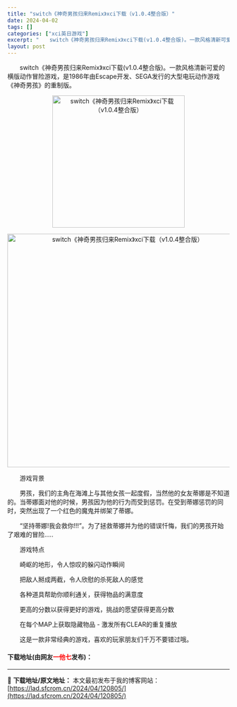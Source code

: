 ```yaml
---
title: "switch《神奇男孩归来Remix》xci下载（v1.0.4整合版）"
date: 2024-04-02
tags: []
categories: ["xci英日游戏"]
excerpt: "　　switch《神奇男孩归来Remix》xci下载(v1.0.4整合版)。一款风格清新可爱的横版动作冒险游戏，是1986年由Escape开发、SEGA发行的大型电玩动作游戏《神奇男孩》的重制版。 　　游戏背景 　　男孩，我们的主角在海滩上与其他女孩一起度假，当然他的女友蒂娜是不知道的。当蒂娜面对他&hellip;"
layout: post
---
```


 <p>　　switch《神奇男孩归来Remix》xci下载(v1.0.4整合版)。一款风格清新可爱的横版动作冒险游戏，是1986年由Escape开发、SEGA发行的大型电玩动作游戏《神奇男孩》的重制版。</p> <p align="center"><img align="" border="0" src="https://lad.sfcrom.cn/wp-content/uploads/2024/04/20240402_660bd8fcbb559.webp" width="300" alt="switch《神奇男孩归来Remix》xci下载（v1.0.4整合版）" /></p> <p align="center"><img align="" border="0" src="https://lad.sfcrom.cn/wp-content/uploads/2024/04/20240402_660bd8fd1ae48.webp" width="530" alt="switch《神奇男孩归来Remix》xci下载（v1.0.4整合版）" /></p> <p>　　游戏背景</p> <p>　　男孩，我们的主角在海滩上与其他女孩一起度假，当然他的女友蒂娜是不知道的。当蒂娜面对他的时候，男孩因为他的行为而受到惩罚。在受到蒂娜惩罚的同时，突然出现了一个红色的魔鬼并绑架了蒂娜。</p> <p>　　&ldquo;坚持蒂娜!我会救你!!!&rdquo;。为了拯救蒂娜并为他的错误忏悔，我们的男孩开始了艰难的冒险.....</p> <p>　　游戏特点</p> <p>　　崎岖的地形，令人惊叹的躲闪动作瞬间</p> <p>　　把敌人掰成两截，令人欣慰的杀死敌人的感觉</p> <p>　　各种道具帮助你顺利通关，获得物品的满意度</p> <p>　　更高的分数以获得更好的游戏，挑战的愿望获得更高分数</p> <p>　　在每个MAP上获取隐藏物品 - 激发所有CLEAR的重复播放</p> <p>　　这是一款非常经典的游戏，喜欢的玩家朋友们千万不要错过哦。</p> <p><h4>下载地址(由网友<font color="red">一他七</font>发布)：</h4></p> 

---
📖 **下载地址/原文地址：** 本文最初发布于我的博客网站：[https://lad.sfcrom.cn/2024/04/120805/](https://lad.sfcrom.cn/2024/04/120805/)
